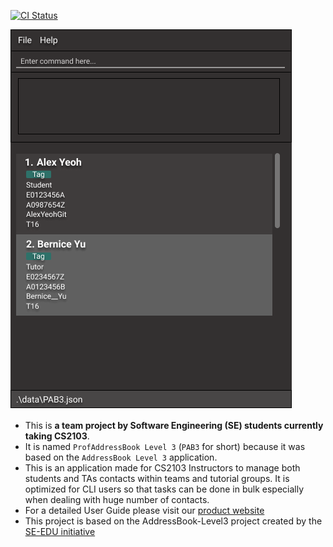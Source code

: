 [![CI Status](https://github.com/se-edu/addressbook-level3/workflows/Java%20CI/badge.svg)](https://github.com/se-edu/addressbook-level3/actions)

![Ui](docs/images/Ui.png)



* This is **a team project by Software Engineering (SE) students currently taking CS2103**.<br>
* It is named `ProfAddressBook Level 3` (`PAB3` for short) because it was based on the `AddressBook Level 3` 
  application.
* This is an application made for CS2103 Instructors to manage both students and TAs contacts within teams and tutorial 
  groups. It is optimized for CLI users so that tasks can be done in bulk especially when dealing with huge number 
  of contacts.
* For a detailed User Guide please visit our [product website](https://ay2122s1-cs2103-t16-2.github.io/tp/UserGuide.html)
* This project is based on the AddressBook-Level3 project created by the [SE-EDU initiative](https://se-education.org/)
